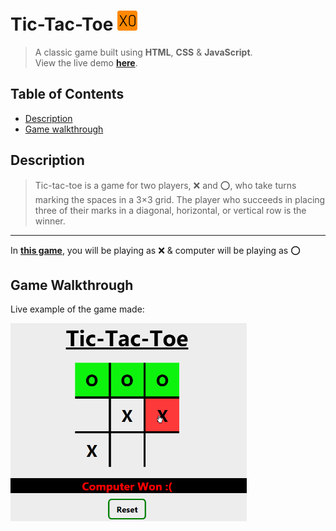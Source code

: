# Tic-Tac-Toe ![logo](assets/favicons/favicon-32x32.png)

> A classic game built using **HTML**, **CSS** & **JavaScript**.<br>
> View the live demo **[here](https://tictactoeegame.netlify.app)**.

## Table of Contents
- [Description](#description)
- [Game walkthrough](#game-walkthrough)

## Description
>Tic-tac-toe is a game for two players, :x: and :o:, who take turns marking the spaces in a 3×3 grid. The player who succeeds in placing three of their marks in a diagonal, horizontal, or vertical row is the winner.

_ _ _
In **<u>this game</u>**, you will be playing as :x: & computer will be playing as :o:

## Game Walkthrough
Live example of the game made:<br>

<img src="assets/demos/walkthrough.gif" width="75%">






